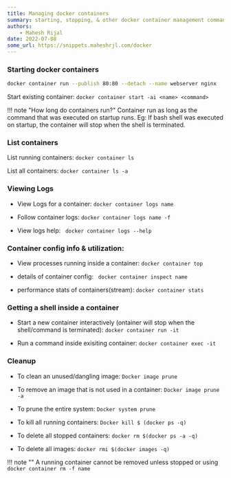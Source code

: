 ```yaml
---
title: Managing docker containers 
summary: starting, stopping, & other docker container management commands
authors:
    - Mahesh Rijal
date: 2022-07-08
some_url: https://snippets.maheshrjl.com/docker
---
```

### Starting docker containers
```sh
docker container run --publish 80:80 --detach --name webserver nginx
```
Start existing container: `docker container start -ai <name> <command>`

!!! note "How long do containers run?"
    Container run as long as the command that was executed on startup runs. Eg: If bash shell was executed on startup, the container will stop when the shell is terminated.

### List containers
List running containers: `docker container ls`

List all containers: `docker container ls -a`

### Viewing Logs
- View Logs for a container: `docker container logs name`

- Follow container logs: `docker container logs name -f`

- View logs help: ` docker container logs --help`


### Container config info & utilization: 
- View processes running inside a container: `docker container top`

- details of container config: ` docker container inspect name`

- performance stats of containers(stream): `docker container stats`


### Getting a shell inside a container
- Start a new container interactively (ontainer will stop when the shell/command is terminated): `docker container run -it` 

- Run a command inside exisiting container: `docker container exec -it`


### Cleanup

- To clean an unused/dangling image: `Docker image prune`

- To remove an image that is not used in a container: `Docker image prune -a`

- To prune the entire system: `Docker system prune`

- To kill all running containers: `Docker kill $ (docker ps -q)`

- To delete all stopped containers: `docker rm $(docker ps -a -q)`

- To delete all images: `docker rmi $(docker images -q)`

!!! note ""
    A running container cannot be removed unless stopped or using `docker container rm -f name`